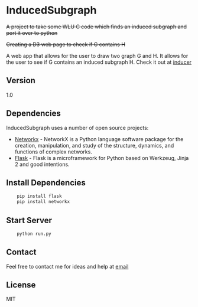 InducedSubgraph
===============

~~A project to take some WLU C code which finds an induced subgraph and port it over to python~~

~~Creating a D3 web page to check if G contains H~~

A web app that allows for the user to draw two graph G and H. It allows for the user to see if G contains an induced subgraph H.
Check it out at [inducer]


Version
----

1.0

Dependencies
-----------

InducedSubgraph uses a number of open source projects:

* [Networkx] - NetworkX is a Python language software package for the creation, manipulation, and study of the structure, dynamics, and functions of complex networks.
* [Flask] - Flask is a microframework for Python based on Werkzeug, Jinja 2 and good intentions.

Install Dependencies
-----------
```sh
	pip install flask
	pip install networkx
```

Start Server
-----------
```sh
	python run.py
```

Contact
-----------
Feel free to contact me for ideas and help at [email]

License
----

MIT


[Networkx]:http://networkx.github.io/documentation/networkx-1.9/
[Flask]:http://flask.pocoo.org/
[inducer]:http://induced-subgraph.herokuapp.com/
[email]:mailto:fras2560@mylaurier.ca